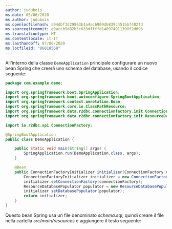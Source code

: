```yaml
---
author: judubois
ms.date: 05/06/2020
ms.author: judubois
ms.openlocfilehash: a94dbf3d29863b1a4ac6909db839c451bbf482fd
ms.sourcegitcommit: e9accb9d82b5c633dffffd148974911398f2d096
ms.translationtype: HT
ms.contentlocale: it-IT
ms.lasthandoff: 07/06/2020
ms.locfileid: "86018568"
---
```

All'interno della classe `DemoApplication` principale configurare un nuovo bean Spring che creerà uno schema del database, usando il codice seguente:

```java
package com.example.demo;

import org.springframework.boot.SpringApplication;
import org.springframework.boot.autoconfigure.SpringBootApplication;
import org.springframework.context.annotation.Bean;
import org.springframework.core.io.ClassPathResource;
import org.springframework.data.r2dbc.connectionfactory.init.ConnectionFactoryInitializer;
import org.springframework.data.r2dbc.connectionfactory.init.ResourceDatabasePopulator;

import io.r2dbc.spi.ConnectionFactory;

@SpringBootApplication
public class DemoApplication {

    public static void main(String[] args) {
        SpringApplication.run(DemoApplication.class, args);
    }

    @Bean
    public ConnectionFactoryInitializer initializer(ConnectionFactory connectionFactory) {
        ConnectionFactoryInitializer initializer = new ConnectionFactoryInitializer();
        initializer.setConnectionFactory(connectionFactory);
        ResourceDatabasePopulator populator = new ResourceDatabasePopulator(new ClassPathResource("schema.sql"));
        initializer.setDatabasePopulator(populator);
        return initializer;
    }
}
```

Questo bean Spring usa un file denominato *schema.sql*, quindi creare il file nella cartella *src/main/resources* e aggiungere il testo seguente:
